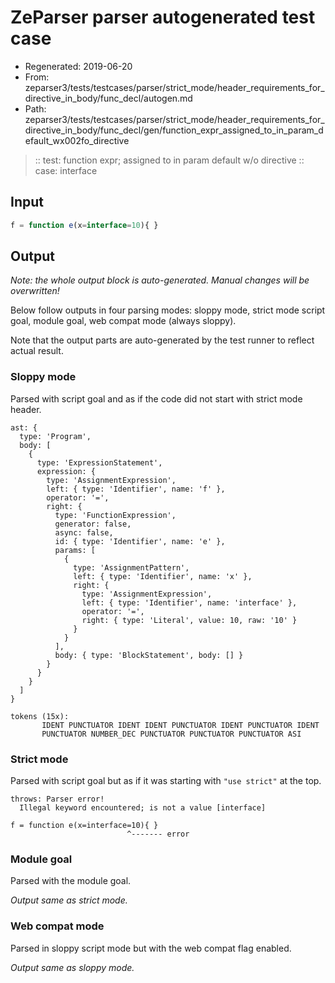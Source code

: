 # ZeParser parser autogenerated test case

- Regenerated: 2019-06-20
- From: zeparser3/tests/testcases/parser/strict_mode/header_requirements_for_directive_in_body/func_decl/autogen.md
- Path: zeparser3/tests/testcases/parser/strict_mode/header_requirements_for_directive_in_body/func_decl/gen/function_expr_assigned_to_in_param_default_wx002fo_directive

> :: test: function expr; assigned to in param default w/o directive
> :: case: interface

## Input


`````js
f = function e(x=interface=10){ }
`````

## Output

_Note: the whole output block is auto-generated. Manual changes will be overwritten!_

Below follow outputs in four parsing modes: sloppy mode, strict mode script goal, module goal, web compat mode (always sloppy).

Note that the output parts are auto-generated by the test runner to reflect actual result.

### Sloppy mode

Parsed with script goal and as if the code did not start with strict mode header.

`````
ast: {
  type: 'Program',
  body: [
    {
      type: 'ExpressionStatement',
      expression: {
        type: 'AssignmentExpression',
        left: { type: 'Identifier', name: 'f' },
        operator: '=',
        right: {
          type: 'FunctionExpression',
          generator: false,
          async: false,
          id: { type: 'Identifier', name: 'e' },
          params: [
            {
              type: 'AssignmentPattern',
              left: { type: 'Identifier', name: 'x' },
              right: {
                type: 'AssignmentExpression',
                left: { type: 'Identifier', name: 'interface' },
                operator: '=',
                right: { type: 'Literal', value: 10, raw: '10' }
              }
            }
          ],
          body: { type: 'BlockStatement', body: [] }
        }
      }
    }
  ]
}

tokens (15x):
       IDENT PUNCTUATOR IDENT IDENT PUNCTUATOR IDENT PUNCTUATOR IDENT
       PUNCTUATOR NUMBER_DEC PUNCTUATOR PUNCTUATOR PUNCTUATOR ASI
`````

### Strict mode

Parsed with script goal but as if it was starting with `"use strict"` at the top.

`````
throws: Parser error!
  Illegal keyword encountered; is not a value [interface]

f = function e(x=interface=10){ }
                          ^------- error
`````


### Module goal

Parsed with the module goal.

_Output same as strict mode._

### Web compat mode

Parsed in sloppy script mode but with the web compat flag enabled.

_Output same as sloppy mode._
